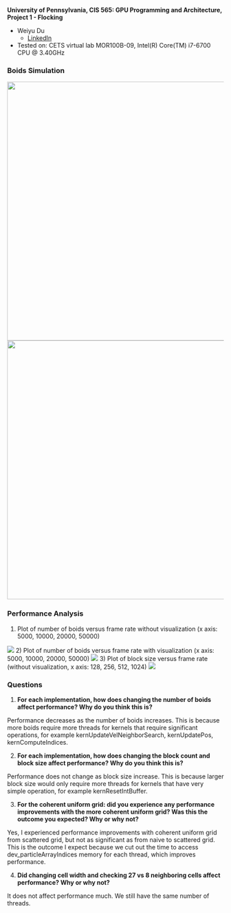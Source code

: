 **University of Pennsylvania, CIS 565: GPU Programming and Architecture,
Project 1 - Flocking**

* Weiyu Du
  * [LinkedIn](https://www.linkedin.com/in/weiyu-du/)
* Tested on: CETS virtual lab MOR100B-09, Intel(R) Core(TM) i7-6700 CPU @ 3.40GHz

### Boids Simulation
<img src="https://github.com/WeiyuDu/Project1-CUDA-Flocking/blob/master/images/boid.png" width="600"/>
<img src="https://github.com/WeiyuDu/Project1-CUDA-Flocking/blob/master/images/demo1.gif" width="600"/>

### Performance Analysis
1) Plot of number of boids versus frame rate without visualization (x axis: 5000, 10000, 20000, 50000)
<img src="https://github.com/WeiyuDu/Project1-CUDA-Flocking/blob/master/images/numboid_novis.png"/>
2) Plot of number of boids versus frame rate with visualization (x axis: 5000, 10000, 20000, 50000)
<img src="https://github.com/WeiyuDu/Project1-CUDA-Flocking/blob/master/images/numboid_vis.png"/>
3) Plot of block size versus frame rate (without visualization, x axis: 128, 256, 512, 1024)
<img src="https://github.com/WeiyuDu/Project1-CUDA-Flocking/blob/master/images/numblock.png"/>

### Questions
1) **For each implementation, how does changing the number of boids affect performance? Why do you think this is?**

Performance decreases as the number of boids increases. This is because more boids require more threads for kernels that require significant operations, for example kernUpdateVelNeighborSearch, kernUpdatePos, kernComputeIndices.

2) **For each implementation, how does changing the block count and block size affect performance? Why do you think this is?**

Performance does not change as block size increase. This is because larger block size would only require more threads for kernels that have very simple operation, for example kernResetIntBuffer.

3) **For the coherent uniform grid: did you experience any performance improvements with the more coherent uniform grid? Was this the outcome you expected? Why or why not?**

Yes, I experienced performance improvements with coherent uniform grid from scattered grid, but not as significant as from naive to scattered grid. This is the outcome I expect because we cut out the time to access dev_particleArrayIndices memory for each thread, which improves performance.
 
4) **Did changing cell width and checking 27 vs 8 neighboring cells affect performance? Why or why not?**

It does not affect performance much. We still have the same number of threads.

